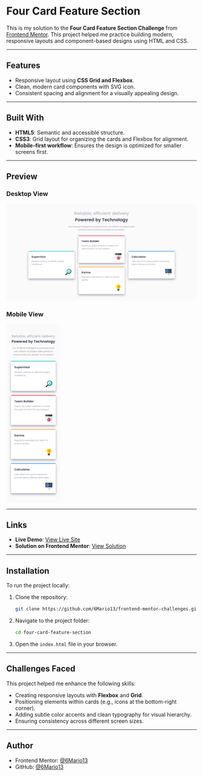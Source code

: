 # Four Card Feature Section

This is my solution to the **Four Card Feature Section Challenge** from [Frontend Mentor](https://www.frontendmentor.io/challenges). This project helped me practice building modern, responsive layouts and component-based designs using HTML and CSS.

---

## Features

- Responsive layout using **CSS Grid and Flexbox**.
- Clean, modern card components with SVG icon.
- Consistent spacing and alignment for a visually appealing design.

---

## Built With

- **HTML5**: Semantic and accessible structure.
- **CSS3**: Grid layout for organizing the cards and Flexbox for alignment.
- **Mobile-first workflow**: Ensures the design is optimized for smaller screens first.

---

## Preview

### Desktop View

![Desktop View](./assets/screenshots/desktop-Frontend-Mentor-Four-card.png)

### Mobile View  
![Mobile View](./assets/screenshots/mobile-Frontend-Mentor-Four-card.png)

---

## Links

- **Live Demo**: [View Live Site](https://6Mario13.github.io/four-card-feature-section/)
- **Solution on Frontend Mentor**: [View Solution](https://www.frontendmentor.io/solutions/your-solution-link)

---

## Installation

To run the project locally:

1. Clone the repository:
   ```bash
   git clone https://github.com/6Mario13/frontend-mentor-challenges.git
   ```
2. Navigate to the project folder:
   ```bash
   cd four-card-feature-section
   ```
3. Open the `index.html` file in your browser.

---

## Challenges Faced

This project helped me enhance the following skills:
- Creating responsive layouts with **Flexbox** and **Grid**.
- Positioning elements within cards (e.g., icons at the bottom-right corner).
- Adding subtle color accents and clean typography for visual hierarchy.
- Ensuring consistency across different screen sizes.

---

## Author

- Frontend Mentor: [@6Mario13](https://www.frontendmentor.io/profile/6Mario13)
- GitHub: [@6Mario13](https://github.com/6Mario13)